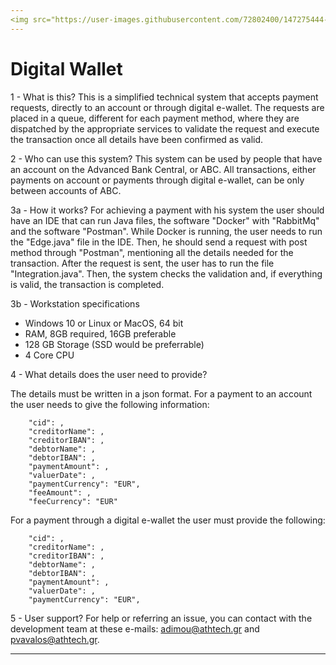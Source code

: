 ```yaml
---
<img src="https://user-images.githubusercontent.com/72802400/147275444-8cb56c06-df1d-45cf-ac0f-3979f0c866f4.png" width="400" height="75"><img src="https://user-images.githubusercontent.com/72802400/147275465-1f5697db-9a94-41ce-ae6b-adb3ba692b73.png" width="300" height="75">
---
```

# Digital Wallet

1 - What is this?
        This is a simplified technical system that accepts payment requests, directly to an account or through digital e-wallet. The requests are placed in a queue, different for each payment method, where they are dispatched by the appropriate services to validate
 	the request and execute the transaction once all details have been confirmed as valid.

2 - Who can use this system?
        This system can be used by people that have an account on the Advanced Bank Central, or ABC. All transactions, either payments on account or payments through digital e-wallet, can be only between accounts of ABC.

3a - How it works?
        For achieving a payment with his system the user should have an IDE that can run Java files, the software "Docker" with "RabbitMq" and the software "Postman".
        While Docker is running, the user needs to run the "Edge.java" file in the IDE. Then, he should send a request with post method through "Postman", mentioning all the details needed for the transaction. After the request is sent, the user has to run the file "Integration.java". 
	Then, the system checks the validation and, if everything is valid, the transaction is completed.
	
3b - Workstation specifications

- Windows 10 or Linux or MacOS, 64 bit
- RAM, 8GB required, 16GB preferable
- 128 GB Storage (SSD would be preferrable)
- 4 Core CPU
    
4 - What details does the user need to provide?

The details must be written in a json format. For a payment to an account the user needs to give the following information:

        "cid": ,
        "creditorName": ,
        "creditorIBAN": ,
        "debtorName": ,
        "debtorIBAN": ,
        "paymentAmount": ,
        "valuerDate": ,
        "paymentCurrency": "EUR",
        "feeAmount": ,
        "feeCurrency": "EUR"

For a payment through a digital e-wallet the user must provide the following:

        "cid": ,
        "creditorName": ,
        "creditorIBAN": ,
        "debtorName": ,
        "debtorIBAN": ,
        "paymentAmount": ,
        "valuerDate": ,
        "paymentCurrency": "EUR",

5 - User support?
	For help or referring an issue, you can contact with the development team at these e-mails: adimou@athtech.gr and pvavalos@athtech.gr.
	
---
